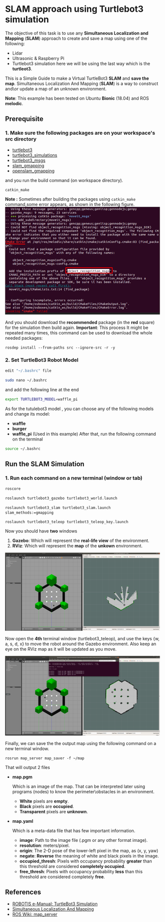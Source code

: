 
# SLAM approach using Turtlebot3 simulation

 The objective of this task is to use any **Simultaneous Localization and Mapping**
(**SLAM**) approach to create and save a map using one of the following:
-   Lidar 
-   Ultrasonic & Raspberry Pi
- Turtlebot3 simulation 
here we will be using the last way which is the **turtleot3**.

This is a Simple Guide to make a Virtual TurtleBot3 **SLAM** and **save the map**.
Simultaneous Localization And Mapping (**SLAM**) is a way to construct and\or update a map of an unknown environment.

**Note**: This example has been tested on Ubuntu **Bionic** (18.04) and ROS **melodic**.

##  Prerequisite

### 1. Make sure the following packages are on your workspace's src directory
-   [turtlebot3](http://wiki.ros.org/turtlebot3)
-   [turtlebot3_simulations](http://wiki.ros.org/turtlebot3_simulations)
-   [turtlebot3_msgs](http://wiki.ros.org/turtlebot3_msgs)
-   [slam_gmapping](http://wiki.ros.org/slam_gmapping)
-   [openslam_gmapping](http://wiki.ros.org/openslam_gmapping)

and you run the build command (on workspace directory).
```
catkin_make
```
**Note :**
Sometimes after building the packages using `catkin_make` command,some error appears, as shown in the following figure.
 ![](images/1.png)
 
 And you should download the **recommended** package (in the **red** square) for the simulation then build again.
 **Important**:
 This process It might be repeated many times, this command can be used to download the whole needed packages:
 ```
 rosdep install --from-paths src --ignore-src -r -y
 ```

### 2. Set TurtleBot3 Robot Model
```bash
edit "~/.bashrc" file
```
```bash
sudo nano ~/.bashrc
```
and add the following line at the end

```bash
export TURTLEBOT3_MODEL=waffle_pi
```
As for the  tutulebot3 model , you can choose any of the following models and change its model:
-   **waffle**
-   **burger**
-   **waffle_pi** (Used in this example)
After that, run the following command on the terminal
```bash
source ~/.bashrc
```
## Run the SLAM Simulation

### 1. Run each command on a new terminal (window or tab)
```bash
roscore
```
```bash
roslaunch turtlebot3_gazebo turtlebot3_world.launch
```
```
roslaunch turtlebot3_slam turtlebot3_slam.launch slam_methods:=gmapping
```
```
roslaunch turtlebot3_teleop turtlebot3_teleop_key.launch
```
Now you should have **two** windows

1.  **Gazebo**: Which will represent the **real-life view** of the environment.
2.  **RViz**: Which will represent the **map** of the **unkown** environment.


 ![](images/2.png)

Now open the **4th** terminal window (turtlebot3_teleop), and use the keys {w, a, s, d, x} to move the robot around the Gazebo environment. Also keep an eye on the RViz map as it will be updated as you move.

 ![](images/3.png)

Finally, we can save the the output map using the following command on a new terminal window.
```
rosrun map_server map_saver -f ~/map
```
That will output 2 files

-   **map.pgm**
    
    Which is an image of the map. That can be interpreted later using programs (nodes) to know the perimeter\obstacles in an environment.
    
    -   **White** pixels are **empty**.
    -   **Black** pixels are **occupied**.
    -   **Transparent** pixels are **unknown**.
-   **map.yaml**
    
    Which is a meta-data file that has few important information.
    
    -   **image**: Path to the image file (.pgm or any other format image).
    -   **resolution**: meters/pixel.
    -   **origin**: The 2-D pose of the lower-left pixel in the map, as (x, y, yaw)
    -   **negate**: **Reverse** the meaning of white and black pixels in the image.
    -   **occupied_thresh**: Pixels with occupancy probability **greater** than this threshold are considered **completely occupied**.
    -   **free_thresh**: Pixels with occupancy probability **less** than this threshold are considered completely **free**.

## References
-   [ROBOTIS e-Manual: TurtleBot3 Simulation](https://emanual.robotis.com/docs/en/platform/turtlebot3/simulation/)
-    [Simultaneous Localization And Mapping](https://en.wikipedia.org/wiki/Simultaneous_localization_and_mapping)
-   [ROS Wiki: map_server](http://wiki.ros.org/map_server)